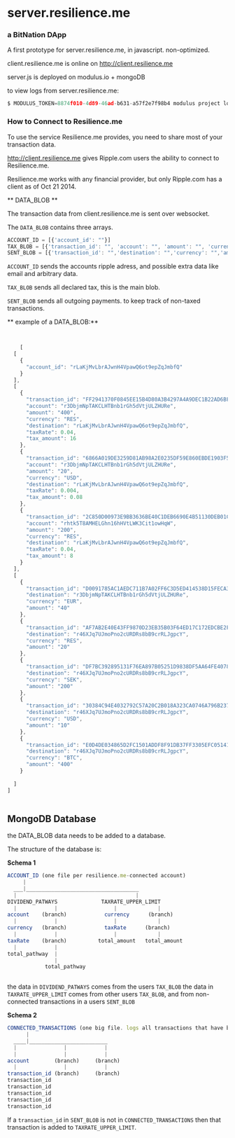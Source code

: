 # server.resilience.me #
### a BitNation DApp ###

A first prototype for server.resilience.me, in javascript.
non-optimized.

client.resilience.me is online on http://client.resilience.me

server.js is deployed on modulus.io + mongoDB

to view logs from server.resilience.me:

```js
$ MODULUS_TOKEN=8874f010-4d89-46ad-b631-a57f2e7f98b4 modulus project logs -p server
```



### How to Connect to Resilience.me ###

To use the service Resilience.me provides, you need to share most of your transaction data. 

http://client.resilience.me gives Ripple.com users the ability to connect to Resilience.me.

Resilience.me works with any financial provider, but only Ripple.com has a client as of Oct 21 2014.


** DATA_BLOB ** 

The transaction data from client.resilience.me is sent over websocket.

The `DATA_BLOB` contains three arrays.

```js
ACCOUNT_ID = [{'account_id': ""}]
TAX_BLOB = [{'transaction_id': "", 'account': "", 'amount': "", 'currency': "", 'destination': "", 'taxRate':  'tax_amount': }]
SENT_BLOB = [{'transaction_id': "",'destination': "",'currency': "",'amount': ""}]
```


`ACCOUNT_ID` sends the accounts ripple adress, and possible extra data like email and arbitrary data.

`TAX_BLOB` sends all declared tax, this is the main blob.

`SENT_BLOB` sends all outgoing payments. to keep track of non-taxed transactions.




** example of a  DATA_BLOB:**

```js
 

    [
  [
    {
      "account_id": "rLaKjMvLbrAJwnH4VpawQ6ot9epZqJmbfQ"
    }
  ],
  [
    {
      "transaction_id": "FF2941370F0845EE15B4D80A3B4297A4A9DEC1B22AD6BF871B3B8F0437D2BC1C",
      "account": "r3DbjmNpTAKCLHTBnb1rGh5dVtjULZHURe",
      "amount": "400",
      "currency": "RES",
      "destination": "rLaKjMvLbrAJwnH4VpawQ6ot9epZqJmbfQ",
      "taxRate": 0.04,
      "tax_amount": 16
    },
    {
      "transaction_id": "6866A019DE3259D81AB98A2E0235DF59E860EBDE1903F59871B044CD882AF320",
      "account": "r3DbjmNpTAKCLHTBnb1rGh5dVtjULZHURe",
      "amount": "20",
      "currency": "USD",
      "destination": "rLaKjMvLbrAJwnH4VpawQ6ot9epZqJmbfQ",
      "taxRate": 0.004,
      "tax_amount": 0.08
    },
    {
      "transaction_id": "2C850D00973E9BB3636BE40C1DEB6690E4B51130DEB01C78817972A7BD3F4AF1",
      "account": "rhtk5T8AMHELGhn16hHVtLWK3Cit1owHqW",
      "amount": "200",
      "currency": "RES",
      "destination": "rLaKjMvLbrAJwnH4VpawQ6ot9epZqJmbfQ",
      "taxRate": 0.04,
      "tax_amount": 8
    }
  ],
  [
    {
      "transaction_id": "D0091785AC1AEDC711B7A02FF6C3D5ED414538D15FECA39BD6643EDFF3198E8B",
      "destination": "r3DbjmNpTAKCLHTBnb1rGh5dVtjULZHURe",
      "currency": "EUR",
      "amount": "40"
    },
    {
      "transaction_id": "AF7AB2E40E43FF9870D23EB35B03F64ED17C172EDCBE2F24FDB855D05CA40750",
      "destination": "r46XJq7UJmoPno2cURDRs8bB9crRLJgpcY",
      "currency": "RES",
      "amount": "20"
    },
    {
      "transaction_id": "DF7BC392895131F76EA897B05251D9838DF5AA64FE4078A692C70741020265F9",
      "destination": "r46XJq7UJmoPno2cURDRs8bB9crRLJgpcY",
      "currency": "SEK",
      "amount": "200"
    },
    {
      "transaction_id": "30384C94E4032792C57A20C2B018A323CA0746A796B237F497E3003A9AA22B30",
      "destination": "r46XJq7UJmoPno2cURDRs8bB9crRLJgpcY",
      "currency": "USD",
      "amount": "10"
    },
    {
      "transaction_id": "E0D4DE034865D2FC1501ADDF8F91DB37FF3305EFC051416527496B9C07B8275E",
      "destination": "r46XJq7UJmoPno2cURDRs8bB9crRLJgpcY",
      "currency": "BTC",
      "amount": "400"
    }
    
  ]
] 
    
```

## MongoDB Database ##

the DATA_BLOB data needs to be added to a database.

The structure of the database is:

**Schema 1**

```js
ACCOUNT_ID (one file per resilience.me-connected account)
     |
  ___|____________________________________
  |                                      |
DIVIDEND_PATWAYS              TAXRATE_UPPER_LIMIT
  |            |                  |             |
account    (branch)            currency      (branch)   
  |            |                  |             |
currency   (branch)            taxRate      (branch)   
  |            |                  |             |
taxRate    (branch)          total_amount   total_amount
  |            |
total_pathway  |
               |
            total_pathway
  
```

the data in `DIVIDEND_PATWAYS` comes from the users `TAX_BLOB`
the data in `TAXRATE_UPPER_LIMIT` comes from other users `TAX_BLOB`, and from non-connected transactions in a users `SENT_BLOB`



**Schema 2**

```js
CONNECTED_TRANSACTIONS (one big file. logs all transactions that have been connected to resilience.me)
      |
  ____|_________________________
  |               |            |
  |               |            |
account        (branch)     (branch)
  |               |            |
transaction_id (branch)     (branch)
transaction_id
transaction_id
transaction_id
transaction_id
transaction_id
```


If a `transaction_id` in `SENT_BLOB` is not in `CONNECTED_TRANSACTIONS` then that transaction is added to `TAXRATE_UPPER_LIMIT`.